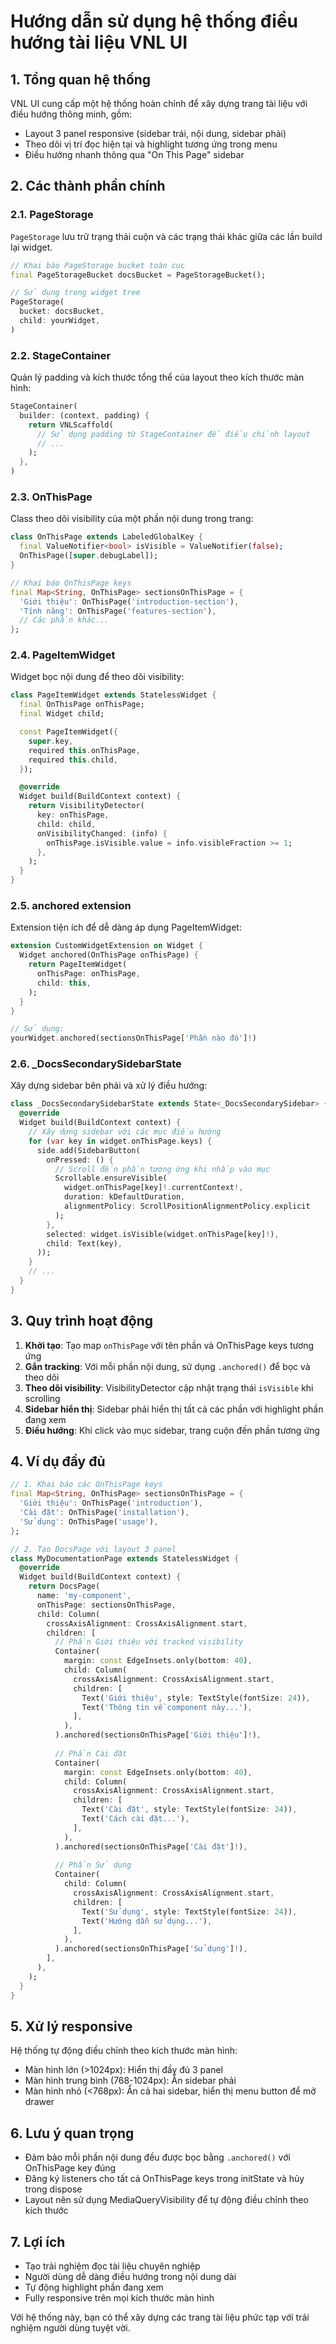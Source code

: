 # Hướng dẫn sử dụng hệ thống điều hướng tài liệu VNL UI

## 1. Tổng quan hệ thống

VNL UI cung cấp một hệ thống hoàn chỉnh để xây dựng trang tài liệu với điều hướng thông minh, gồm:
- Layout 3 panel responsive (sidebar trái, nội dung, sidebar phải)
- Theo dõi vị trí đọc hiện tại và highlight tương ứng trong menu
- Điều hướng nhanh thông qua "On This Page" sidebar

## 2. Các thành phần chính

### 2.1. PageStorage

`PageStorage` lưu trữ trạng thái cuộn và các trạng thái khác giữa các lần build lại widget.

```dart
// Khai báo PageStorage bucket toàn cục
final PageStorageBucket docsBucket = PageStorageBucket();

// Sử dụng trong widget tree
PageStorage(
  bucket: docsBucket,
  child: yourWidget,
)
```

### 2.2. StageContainer

Quản lý padding và kích thước tổng thể của layout theo kích thước màn hình:

```dart
StageContainer(
  builder: (context, padding) {
    return VNLScaffold(
      // Sử dụng padding từ StageContainer để điều chỉnh layout
      // ...
    );
  },
)
```

### 2.3. OnThisPage

Class theo dõi visibility của một phần nội dung trong trang:

```dart
class OnThisPage extends LabeledGlobalKey {
  final ValueNotifier<bool> isVisible = ValueNotifier(false);
  OnThisPage([super.debugLabel]);
}

// Khai báo OnThisPage keys
final Map<String, OnThisPage> sectionsOnThisPage = {
  'Giới thiệu': OnThisPage('introduction-section'),
  'Tính năng': OnThisPage('features-section'),
  // Các phần khác...
};
```

### 2.4. PageItemWidget

Widget bọc nội dung để theo dõi visibility:

```dart
class PageItemWidget extends StatelessWidget {
  final OnThisPage onThisPage;
  final Widget child;

  const PageItemWidget({
    super.key,
    required this.onThisPage,
    required this.child,
  });

  @override
  Widget build(BuildContext context) {
    return VisibilityDetector(
      key: onThisPage,
      child: child,
      onVisibilityChanged: (info) {
        onThisPage.isVisible.value = info.visibleFraction >= 1;
      },
    );
  }
}
```

### 2.5. anchored extension

Extension tiện ích để dễ dàng áp dụng PageItemWidget:

```dart
extension CustomWidgetExtension on Widget {
  Widget anchored(OnThisPage onThisPage) {
    return PageItemWidget(
      onThisPage: onThisPage,
      child: this,
    );
  }
}

// Sử dụng:
yourWidget.anchored(sectionsOnThisPage['Phần nào đó']!)
```

### 2.6. _DocsSecondarySidebarState

Xây dựng sidebar bên phải và xử lý điều hướng:

```dart
class _DocsSecondarySidebarState extends State<_DocsSecondarySidebar> {
  @override
  Widget build(BuildContext context) {
    // Xây dựng sidebar với các mục điều hướng
    for (var key in widget.onThisPage.keys) {
      side.add(SidebarButton(
        onPressed: () {
          // Scroll đến phần tương ứng khi nhấp vào mục
          Scrollable.ensureVisible(
            widget.onThisPage[key]!.currentContext!,
            duration: kDefaultDuration, 
            alignmentPolicy: ScrollPositionAlignmentPolicy.explicit
          );
        },
        selected: widget.isVisible(widget.onThisPage[key]!),
        child: Text(key),
      ));
    }
    // ...
  }
}
```

## 3. Quy trình hoạt động

1. **Khởi tạo**: Tạo map `onThisPage` với tên phần và OnThisPage keys tương ứng
2. **Gắn tracking**: Với mỗi phần nội dung, sử dụng `.anchored()` để bọc và theo dõi
3. **Theo dõi visibility**: VisibilityDetector cập nhật trạng thái `isVisible` khi scrolling
4. **Sidebar hiển thị**: Sidebar phải hiển thị tất cả các phần với highlight phần đang xem
5. **Điều hướng**: Khi click vào mục sidebar, trang cuộn đến phần tương ứng

## 4. Ví dụ đầy đủ

```dart
// 1. Khai báo các OnThisPage keys
final Map<String, OnThisPage> sectionsOnThisPage = {
  'Giới thiệu': OnThisPage('introduction'),
  'Cài đặt': OnThisPage('installation'),
  'Sử dụng': OnThisPage('usage'),
};

// 2. Tạo DocsPage với layout 3 panel
class MyDocumentationPage extends StatelessWidget {
  @override
  Widget build(BuildContext context) {
    return DocsPage(
      name: 'my-component',
      onThisPage: sectionsOnThisPage,
      child: Column(
        crossAxisAlignment: CrossAxisAlignment.start,
        children: [
          // Phần Giới thiệu với tracked visibility
          Container(
            margin: const EdgeInsets.only(bottom: 40),
            child: Column(
              crossAxisAlignment: CrossAxisAlignment.start,
              children: [
                Text('Giới thiệu', style: TextStyle(fontSize: 24)),
                Text('Thông tin về component này...'),
              ],
            ),
          ).anchored(sectionsOnThisPage['Giới thiệu']!),
          
          // Phần Cài đặt
          Container(
            margin: const EdgeInsets.only(bottom: 40),
            child: Column(
              crossAxisAlignment: CrossAxisAlignment.start,
              children: [
                Text('Cài đặt', style: TextStyle(fontSize: 24)),
                Text('Cách cài đặt...'),
              ],
            ),
          ).anchored(sectionsOnThisPage['Cài đặt']!),
          
          // Phần Sử dụng
          Container(
            child: Column(
              crossAxisAlignment: CrossAxisAlignment.start,
              children: [
                Text('Sử dụng', style: TextStyle(fontSize: 24)),
                Text('Hướng dẫn sử dụng...'),
              ],
            ),
          ).anchored(sectionsOnThisPage['Sử dụng']!),
        ],
      ),
    );
  }
}
```

## 5. Xử lý responsive

Hệ thống tự động điều chỉnh theo kích thước màn hình:
- Màn hình lớn (>1024px): Hiển thị đầy đủ 3 panel
- Màn hình trung bình (768-1024px): Ẩn sidebar phải
- Màn hình nhỏ (<768px): Ẩn cả hai sidebar, hiển thị menu button để mở drawer

## 6. Lưu ý quan trọng

- Đảm bảo mỗi phần nội dung đều được bọc bằng `.anchored()` với OnThisPage key đúng
- Đăng ký listeners cho tất cả OnThisPage keys trong initState và hủy trong dispose
- Layout nên sử dụng MediaQueryVisibility để tự động điều chỉnh theo kích thước

## 7. Lợi ích

- Tạo trải nghiệm đọc tài liệu chuyên nghiệp
- Người dùng dễ dàng điều hướng trong nội dung dài
- Tự động highlight phần đang xem
- Fully responsive trên mọi kích thước màn hình

Với hệ thống này, bạn có thể xây dựng các trang tài liệu phức tạp với trải nghiệm người dùng tuyệt vời. 